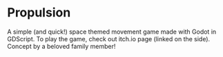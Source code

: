 # Propulsion
A simple (and quick!) space themed movement game made with Godot in GDScript.
To play the game, check out itch.io page (linked on the side).
Concept by a beloved family member!
